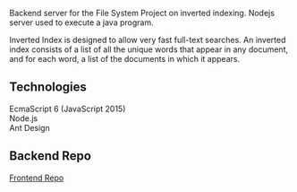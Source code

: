 Backend server for the File System Project on inverted indexing. Nodejs server used to execute a java program.

Inverted Index is designed to allow very fast full-text searches. An inverted index consists of a list of all the unique words that appear in any document, and for each word, a list of the documents in which it appears.

## Technologies
EcmaScript 6 (JavaScript 2015) <br />
Node.js <br />
Ant Design <br />

## Backend Repo 
[Frontend Repo](https://github.com/dsac147/invertedIndex-frontend) <br />
